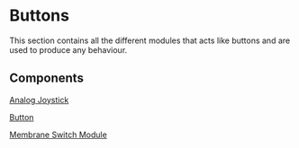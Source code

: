 # Buttons
This section contains all the different modules that acts like buttons and are used to produce any behaviour.

## Components

[Analog Joystick](./Analog%20Joystick)

[Button](./Button)

[Membrane Switch Module](./Membrane%20Switch%20Module)
